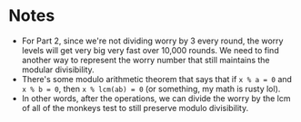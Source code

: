 # Notes

* For Part 2, since we're not dividing worry by 3 every round, the worry levels will get very big very fast over 10,000 rounds. We need to find another way to represent the worry number that still maintains the modular divisibility.
* There's some modulo arithmetic theorem that says that if `x % a = 0` and `x % b = 0`, then `x % lcm(ab) = 0` (or something, my math is rusty lol). 
* In other words, after the operations, we can divide the worry by the lcm of all of the monkeys test to still preserve modulo divisibility.